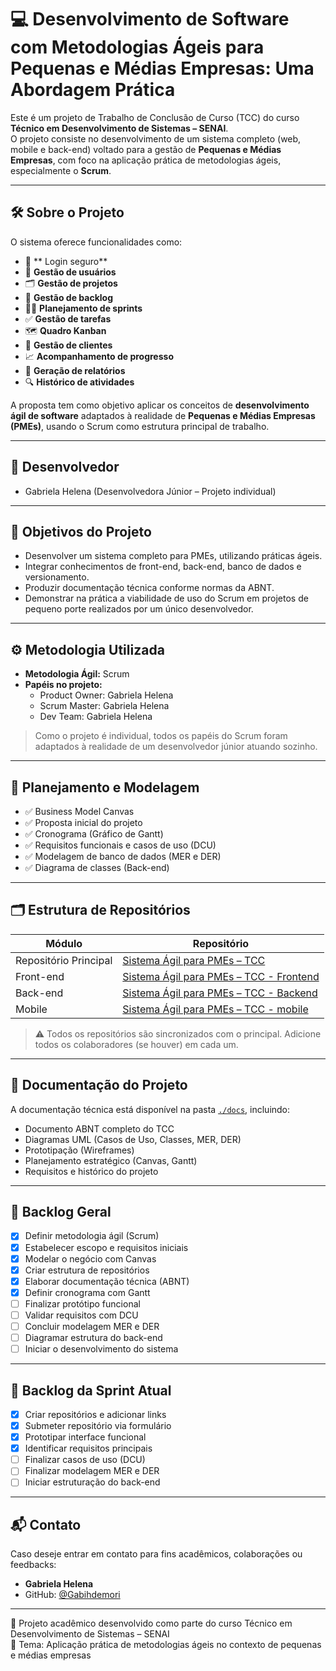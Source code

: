 # 💻 Desenvolvimento de Software com Metodologias Ágeis para Pequenas e Médias Empresas: Uma Abordagem Prática

Este é um projeto de Trabalho de Conclusão de Curso (TCC) do curso **Técnico em Desenvolvimento de Sistemas – SENAI**.  
O projeto consiste no desenvolvimento de um sistema completo (web, mobile e back-end) voltado para a gestão de **Pequenas e Médias Empresas**, com foco na aplicação prática de metodologias ágeis, especialmente o **Scrum**.

---

## 🛠️ Sobre o Projeto

O sistema oferece funcionalidades como:
- 🔐 ** Login seguro**
- 👥 **Gestão de usuários**
- 🗂️ **Gestão de projetos**
- 📑 **Gestão de backlog**
- 🏃‍♂️ **Planejamento de sprints**
- ✅ **Gestão de tarefas**
- 🗺️ **Quadro Kanban**
- 🧾 **Gestão de clientes**
- 📈 **Acompanhamento de progresso**
- 📄 **Geração de relatórios**
- 🔍 **Histórico de atividades**


A proposta tem como objetivo aplicar os conceitos de **desenvolvimento ágil de software** adaptados à realidade de **Pequenas e Médias Empresas (PMEs)**, usando o Scrum como estrutura principal de trabalho.

---

## 👤 Desenvolvedor

- Gabriela Helena (Desenvolvedora Júnior – Projeto individual)

---

## 🎯 Objetivos do Projeto

- Desenvolver um sistema completo para PMEs, utilizando práticas ágeis.
- Integrar conhecimentos de front-end, back-end, banco de dados e versionamento.
- Produzir documentação técnica conforme normas da ABNT.
- Demonstrar na prática a viabilidade de uso do Scrum em projetos de pequeno porte realizados por um único desenvolvedor.

---

## ⚙️ Metodologia Utilizada

- **Metodologia Ágil:** Scrum  
- **Papéis no projeto:**  
  - Product Owner: Gabriela Helena  
  - Scrum Master: Gabriela Helena  
  - Dev Team: Gabriela Helena  

> Como o projeto é individual, todos os papéis do Scrum foram adaptados à realidade de um desenvolvedor júnior atuando sozinho.

---

## 🧩 Planejamento e Modelagem

- ✅ Business Model Canvas
- ✅ Proposta inicial do projeto
- ✅ Cronograma (Gráfico de Gantt)
- ✅ Requisitos funcionais e casos de uso (DCU)
- ✅ Modelagem de banco de dados (MER e DER)
- ✅ Diagrama de classes (Back-end)

---

## 🗂 Estrutura de Repositórios

| Módulo        | Repositório                                                                 |
|---------------|------------------------------------------------------------------------------|
| Repositório Principal | [Sistema Ágil para PMEs – TCC](https://github.com/Gabihdemori/Sistema_agil_para_PMEs_TCC) |
| Front-end     | [Sistema Ágil para PMEs – TCC - Frontend](https://github.com/usuario/Sistema_agil_para_PMEs_TCC-frontend)   |
| Back-end      | [Sistema Ágil para PMEs – TCC - Backend](https://github.com/usuario/Sistema_agil_para_PMEs_TCC-backend)     |
| Mobile        | [Sistema Ágil para PMEs – TCC - mobile](https://github.com/usuario/Sistema_agil_para_PMEs_TCC-mobile)       |

> ⚠️ Todos os repositórios são sincronizados com o principal. Adicione todos os colaboradores (se houver) em cada um.

---

## 📄 Documentação do Projeto

A documentação técnica está disponível na pasta [`./docs`](./docs.docx), incluindo:
- Documento ABNT completo do TCC
- Diagramas UML (Casos de Uso, Classes, MER, DER)
- Prototipação (Wireframes)
- Planejamento estratégico (Canvas, Gantt)
- Requisitos e histórico do projeto

---

## 📌 Backlog Geral

- [x] Definir metodologia ágil (Scrum)
- [x] Estabelecer escopo e requisitos iniciais
- [x] Modelar o negócio com Canvas
- [x] Criar estrutura de repositórios
- [x] Elaborar documentação técnica (ABNT)
- [x] Definir cronograma com Gantt
- [ ] Finalizar protótipo funcional
- [ ] Validar requisitos com DCU
- [ ] Concluir modelagem MER e DER
- [ ] Diagramar estrutura do back-end
- [ ] Iniciar o desenvolvimento do sistema

---

## 🔄 Backlog da Sprint Atual

- [x] Criar repositórios e adicionar links
- [x] Submeter repositório via formulário
- [x] Prototipar interface funcional
- [x] Identificar requisitos principais
- [ ] Finalizar casos de uso (DCU)
- [ ] Finalizar modelagem MER e DER
- [ ] Iniciar estruturação do back-end

---

## 📬 Contato

Caso deseje entrar em contato para fins acadêmicos, colaborações ou feedbacks:
- **Gabriela Helena**
- GitHub: [@Gabihdemori](https://github.com/Gabihdemori)

---

📝 Projeto acadêmico desenvolvido como parte do curso Técnico em Desenvolvimento de Sistemas – SENAI  
📍 Tema: Aplicação prática de metodologias ágeis no contexto de pequenas e médias empresas

